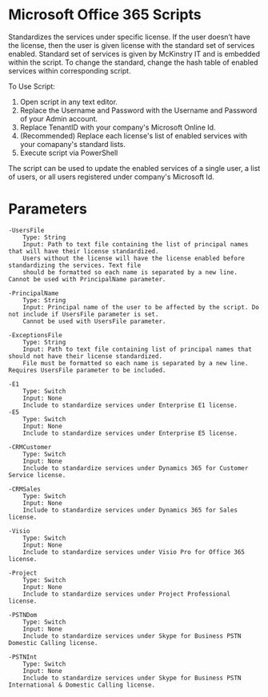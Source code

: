 # Microsoft Office 365 Scripts
Standardizes the services under specific license. If the user doesn’t have the license, then the user is given license with the standard set of services enabled. Standard set of services is given by McKinstry IT and is embedded within the script. To change the standard, change the hash table of enabled services within corresponding script.

To Use Script:
1. Open script in any text editor.
2. Replace the Username and Password with the Username and Password of your Admin account.
3. Replace TenantID with your company's Microsoft Online Id.
4. (Recommended) Replace each license's list of enabled services with your comapany's standard lists.
5. Execute script via PowerShell

The script can be used to update the enabled services of a single user, a list of users, or all users registered under company's Microsoft Id.

# Parameters
	-UsersFile 
		Type: String
		Input: Path to text file containing the list of principal names that will have their license standardized.
		Users without the license will have the license enabled before standardizing the services. Text file
		should be formatted so each name is separated by a new line. Cannot be used with PrincipalName parameter.
		
	-PrincipalName 
		Type: String
		Input: Principal name of the user to be affected by the script. Do not include if UsersFile parameter is set.
		Cannot be used with UsersFile parameter.
		
	-ExceptionsFile 
		Type: String
		Input: Path to text file containing list of principal names that should not have their license standardized.
		File must be formatted so each name is separated by a new line. Requires UsersFile parameter to be included.
	
	-E1
		Type: Switch
		Input: None
		Include to standardize services under Enterprise E1 license.
	-E5 
		Type: Switch
		Input: None
		Include to standardize services under Enterprise E5 license.
	
	-CRMCustomer 
		Type: Switch
		Input: None
		Include to standardize services under Dynamics 365 for Customer Service license.
	
	-CRMSales 
		Type: Switch
		Input: None
		Include to standardize services under Dynamics 365 for Sales license.
	
	-Visio 
		Type: Switch
		Input: None
		Include to standardize services under Visio Pro for Office 365 license.
	
	-Project 
		Type: Switch
		Input: None
		Include to standardize services under Project Professional license.
	
	-PSTNDom 
		Type: Switch
		Input: None
		Include to standardize services under Skype for Business PSTN Domestic Calling license.
	
	-PSTNInt 
		Type: Switch
		Input: None
		Include to standardize services under Skype for Business PSTN International & Domestic Calling license.

